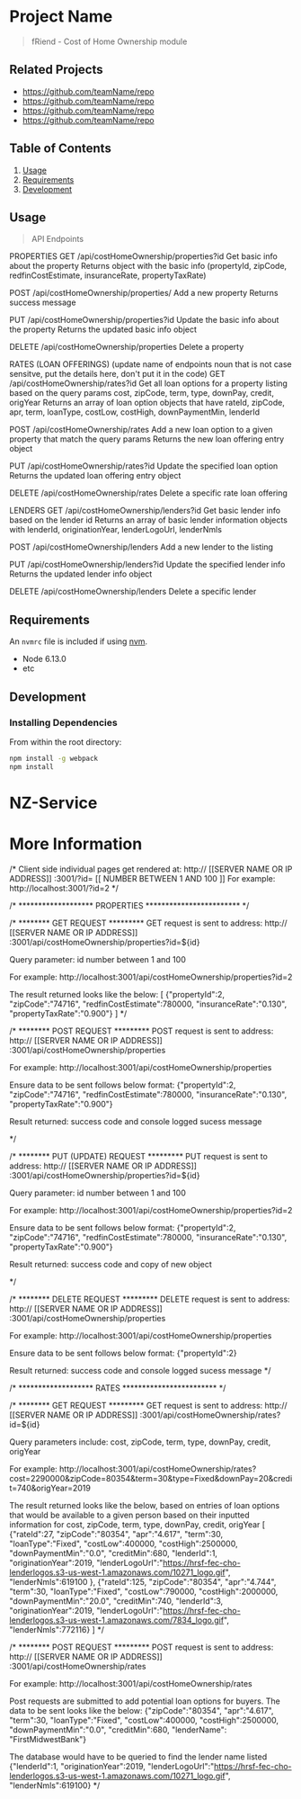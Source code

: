 # Project Name

> fRiend - Cost of Home Ownership module

## Related Projects

  - https://github.com/teamName/repo
  - https://github.com/teamName/repo
  - https://github.com/teamName/repo
  - https://github.com/teamName/repo

## Table of Contents

1. [Usage](#Usage)
1. [Requirements](#requirements)
1. [Development](#development)

## Usage

> API Endpoints

PROPERTIES
  GET /api/costHomeOwnership/properties?id
  Get basic info about the property
  Returns object with the basic info (propertyId, zipCode, redfinCostEstimate, insuranceRate, propertyTaxRate)

  POST /api/costHomeOwnership/properties/
  Add a new property
  Returns success message

  PUT /api/costHomeOwnership/properties?id
  Update the basic info about the property
  Returns the updated basic info object

  DELETE /api/costHomeOwnership/properties
  Delete a property

RATES (LOAN OFFERINGS)  (update name of endpoints noun that is not case sensitve, put the details here, don't put it in the code)
  GET /api/costHomeOwnership/rates?id
  Get all loan options for a property listing based on the query params cost, zipCode, term, type, downPay, credit, origYear
  Returns an array of loan option objects that have rateId, zipCode, apr, term, loanType, costLow, costHigh, downPaymentMin, lenderId

  POST /api/costHomeOwnership/rates
  Add a new loan option to a given property that match the query params
  Returns the new loan offering entry object

  PUT /api/costHomeOwnership/rates?id
  Update the specified loan option
  Returns the updated loan offering entry object

  DELETE /api/costHomeOwnership/rates
  Delete a specific rate loan offering

LENDERS
  GET /api/costHomeOwnership/lenders?id
  Get basic lender info based on the lender id
  Returns an array of basic lender information objects with lenderId, originationYear, lenderLogoUrl, lenderNmls

  POST /api/costHomeOwnership/lenders
  Add a new lender to the listing

  PUT /api/costHomeOwnership/lenders?id
  Update the specified lender info
  Returns the updated lender info object

  DELETE /api/costHomeOwnership/lenders
  Delete a specific lender




## Requirements

An `nvmrc` file is included if using [nvm](https://github.com/creationix/nvm).

- Node 6.13.0
- etc

## Development

### Installing Dependencies

From within the root directory:

```sh
npm install -g webpack
npm install
```

# NZ-Service


# More Information


/* Client side individual pages get rendered at:
     http:// [[SERVER NAME OR IP ADDRESS]] :3001/?id= [[ NUMBER BETWEEN 1 AND 100 ]]
   For example:
     http://localhost:3001/?id=2
 */

/*  *******************
       PROPERTIES
************************ */

/* ********  GET REQUEST *********
GET request is sent to address:
    http:// [[SERVER NAME OR IP ADDRESS]] :3001/api/costHomeOwnership/properties?id=${id}

Query parameter: id number between 1 and 100

For example:
    http://localhost:3001/api/costHomeOwnership/properties?id=2

The result returned looks like the below:
    [
      {"propertyId":2,
      "zipCode":"74716",
      "redfinCostEstimate":780000,
      "insuranceRate":"0.130",
      "propertyTaxRate":"0.900"}
    ]
*/


/* ********  POST REQUEST *********
POST request is sent to address:
    http:// [[SERVER NAME OR IP ADDRESS]] :3001/api/costHomeOwnership/properties

For example:
    http://localhost:3001/api/costHomeOwnership/properties

Ensure data to be sent follows below format:
      {"propertyId":2,
      "zipCode":"74716",
      "redfinCostEstimate":780000,
      "insuranceRate":"0.130",
      "propertyTaxRate":"0.900"}

Result returned: success code and console logged sucess message

*/

/* ********  PUT (UPDATE) REQUEST *********
PUT request is sent to address:
    http:// [[SERVER NAME OR IP ADDRESS]] :3001/api/costHomeOwnership/properties?id=${id}

Query parameter: id number between 1 and 100

For example:
    http://localhost:3001/api/costHomeOwnership/properties?id=2

Ensure data to be sent follows below format:
      {"propertyId":2,
      "zipCode":"74716",
      "redfinCostEstimate":780000,
      "insuranceRate":"0.130",
      "propertyTaxRate":"0.900"}

Result returned: success code and copy of new object

*/

/* ********  DELETE REQUEST *********
DELETE request is sent to address:
    http:// [[SERVER NAME OR IP ADDRESS]] :3001/api/costHomeOwnership/properties

For example:
    http://localhost:3001/api/costHomeOwnership/properties

Ensure data to be sent follows below format:
      {"propertyId":2}

Result returned: success code and console logged sucess message
*/


/*  *******************
       RATES
************************ */

/* ********  GET REQUEST *********
GET request is sent to address:
    http:// [[SERVER NAME OR IP ADDRESS]] :3001/api/costHomeOwnership/rates?id=${id}

Query parameters include:
  cost, zipCode, term, type, downPay, credit, origYear

For example:
    http://localhost:3001/api/costHomeOwnership/rates?cost=2290000&zipCode=80354&term=30&type=Fixed&downPay=20&credit=740&origYear=2019

The result returned looks like the below, based on entries of
 loan options that would be available to a given person based on their
 inputted information for cost, zipCode, term, type, downPay, credit, origYear
[
  {"rateId":27,
  "zipCode":"80354",
  "apr":"4.617",
  "term":30,
  "loanType":"Fixed",
  "costLow":400000,
  "costHigh":2500000,
  "downPaymentMin":"0.0",
  "creditMin":680,
  "lenderId":1,
  "originationYear":2019,
  "lenderLogoUrl":"https://hrsf-fec-cho-lenderlogos.s3-us-west-1.amazonaws.com/10271_logo.gif",
  "lenderNmls":619100
},
  {"rateId":125,
  "zipCode":"80354",
  "apr":"4.744",
  "term":30,
  "loanType":"Fixed",
  "costLow":790000,
  "costHigh":2000000,
  "downPaymentMin":"20.0",
  "creditMin":740,
  "lenderId":3,
  "originationYear":2019,
  "lenderLogoUrl":"https://hrsf-fec-cho-lenderlogos.s3-us-west-1.amazonaws.com/7834_logo.gif",
  "lenderNmls":772116}
]
*/


/* ********  POST REQUEST *********
POST request is sent to address:
    http:// [[SERVER NAME OR IP ADDRESS]] :3001/api/costHomeOwnership/rates

For example:
    http://localhost:3001/api/costHomeOwnership/rates

Post requests are submitted to add potential loan options for buyers.
The data to be sent looks like the below:
  {"zipCode":"80354",
  "apr":"4.617",
  "term":30,
  "loanType":"Fixed",
  "costLow":400000,
  "costHigh":2500000,
  "downPaymentMin":"0.0",
  "creditMin":680,
  "lenderName": "FirstMidwestBank"}

The database would have to be queried to find the lender name listed
  {"lenderId":1,
  "originationYear":2019,
  "lenderLogoUrl":"https://hrsf-fec-cho-lenderlogos.s3-us-west-1.amazonaws.com/10271_logo.gif",
  "lenderNmls":619100}
*/
